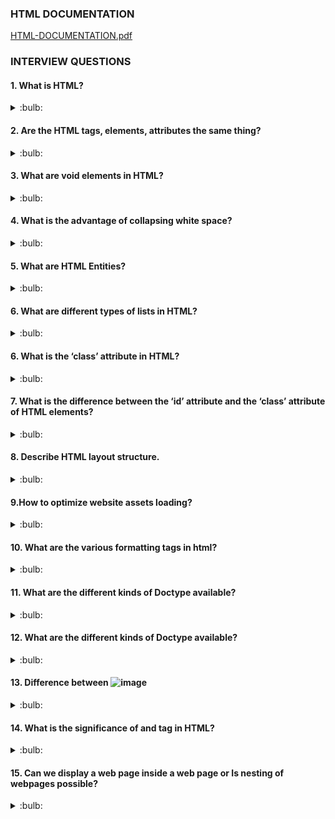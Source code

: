 ### HTML DOCUMENTATION

[HTML-DOCUMENTATION.pdf](https://github.com/aarthipriya2021/programming-overview-interview-questions-answers/files/8849662/HTML-DOCUMENTATION.pdf)


### INTERVIEW QUESTIONS

#### 1. What is HTML?

<details>
<summary>:bulb:</summary>
HTML is a markup language, which is used to structure the web page and and its content. 
</details>

#### 2. Are the HTML tags, elements, attributes the same thing?
<details>
<summary>:bulb:</summary>
<li>HTML tags are used to hold the HTML element.<br>

For Example :  ![image](https://user-images.githubusercontent.com/75599178/183475600-7abca317-f0f4-4abd-980c-f5f172b0eddd.png)
</li>
<li>HTML element holds the content.<br>
<li>HTML attributes are used to describe the characteristic of an HTML element in detail.</li>
 </li>

![image](https://user-images.githubusercontent.com/75599178/183480845-699de049-1e66-4b66-aa8f-79cb1a6c7729.png)

</details>

#### 3. What are void elements in HTML?
<details>
<summary>:bulb:</summary>
 
HTML elements which do not have closing tags or do not need to be closed are Void elements. For Example 

![image](https://user-images.githubusercontent.com/75599178/184640587-fadc6afb-e81a-46b9-8041-28b62154d21e.png).
</details>

#### 4. What is the advantage of collapsing white space?
<details>
<summary>:bulb:</summary>
<li>Collapsing white spaces decreases the transmission time between the server and the client because collapsing features remove unnecessary bytes that are occupied by the white spaces.</li>
<li>By mistake, if you leave extra white space, the browser will ignore it and display the UI perfectly.</li>

</details>

#### 5. What are HTML Entities?
<details>
<summary>:bulb:</summary>
In HTML some characters are reserved like ‘<’, ‘>’, ‘/’, etc. To use these characters in our webpage we need to use the character entities called HTML Entities. 

![image](https://user-images.githubusercontent.com/75599178/183559626-5c832ac7-f748-47a0-adad-6f3df3294555.png)

</details>

#### 6. What are different types of lists in HTML?
<details>
<summary>:bulb:</summary>

![image](https://user-images.githubusercontent.com/75599178/183560386-b0ada959-2534-444b-9cb3-0b625ed39005.png)

</details>

#### 6. What is the ‘class’ attribute in HTML?
<details>
<summary>:bulb:</summary>
<li>The class attribute is used to specify the class name for an html element.</li>
<li>Multiple elements can have same class value.</li>
<li>Also, it is mainly used to associate the styles written in the stylesheet with the HTML elements.</li>

</details>

#### 7. What is the difference between the ‘id’ attribute and the ‘class’ attribute of HTML elements?
<details>
<summary>:bulb:</summary>

**Class attribute** -  Multiple elements can associate. <br>
**Id attribute** - Only one element can have.

</details>

#### 8. Describe HTML layout structure.
<details>
<summary>:bulb:</summary>
Every webpage has different layout structure, But globally accepted way to structure the webpage  such as:

``` html
1. <header>: Stores the starting information about the web page.
2. <footer>: Represents the last section of the page.
3. <nav>: The navigation menu of the HTML page.
4. <article>: It is a set of information.
5. <section>: It is used inside the article block to define the basic structure of a page.
6. <aside>: Sidebar content of the page.
```

</details>

#### 9.How to optimize website assets loading?
<details>
<summary>:bulb:</summary>
<li>CDN hosting : A Content Delivery Network is geographically distributed servers to help the reduce latency.</li>
<li>File compression : This is a method that reduces the size of an asset to reduce the data transfer.</li>
<li>File Concatenation : This reduces the api calls.</li>
<li>Lazy loading : Instead of loading all th assets at once, the non-critical assets can be loaded on a need basis.</li>
</details>

#### 10. What are the various formatting tags in html?
<details>
<summary>:bulb:</summary>

``` html
1. <b> - makes text bold
2. <i> - makes text italic
3. <em> - makes text italic but with added semantics importance
4. <big> - increases the font size of the text by one unit
5. <small> - decreases the font size of the text by one unit
6. <sub> - makes the text a subscript
7. <sup> - makes the text a superscript
8. <del> - displays as strike out text
9. <strong> - marks the text as important
10. <mark> - highlights the text
11. <ins> - displays as added text
```
</details>

#### 11. What are the different kinds of Doctype available?
<details>
<summary>:bulb:</summary>
<li>Strict Doctype</li>
<li>Tansitional Doctype</li>
<li>Frameset Doctype</li>
</details>

#### 12. What are the different kinds of Doctype available?
<details>
<summary>:bulb:</summary>

``` html
<!DOCTYPE html>
<html>
 <head>
   <meta charset="UTF-8">
   ...
   ...
 </head>
 ...
</html>
```
</details>

#### 13. Difference between ![image](https://user-images.githubusercontent.com/75599178/183624976-50c05934-a408-49df-a2df-e6eaf7bb97c3.png)

<details>
<summary>:bulb:</summary>

<li>b tag , i tag are stands for bold and italic.Apart from this these tags dont say anything about the text. <br> </li>
<li>em tag , strong tag are stands semantic tags it represents that the span of text is strong and importance an emphatic stress respectively than the rest of the text.</li>
</details>

#### 14. What is the significance of <head> and <body> tag in HTML?

<details>
<summary>:bulb:</summary>
<head> tag provide the information about web page or document like meata data, characterset,..etc.Also it can be only one head tag in the entire html and it should be represents the before of the body tag also. <br>

<body> tag defines the body of the html documnt. All the contents needs to be displayed on web page like images, videos, links, texts are useing with respecct of their tags in body tag part. Also only one body tag is in html document , which is should be after the head tag.

</details>

#### 15. Can we display a web page inside a web page or Is nesting of webpages possible?

<details>
<summary>:bulb:</summary>
Yes, we can display a web page inside another web page. HTML provides a tag <iframe> using which we can achieve this functionality.

``` html
<iframe src=”https://youtube.com" />
```
</details>

#### 16.How is Cell Padding different from Cell Spacing?

<details>
<summary>:bulb:</summary>
Cell spacing: Cell spacing is space or gap  is space between two consecutive cells <br>
Cell padding: Cell padding is space inside the cell which  is space between content border/edge of the cell.
</details>

#### 17. How can we club two or more rows or columns into a single row or column in an HTML table?

<details>
<summary>:bulb:</summary>
HTML provides two table attributes “rowspan” and “colspan” to make a cell span to multiple rows and columns respectively.

```html
<!DOCTYPE html>
<html>
<head>
<style>
table, th, td {
  border: 1px solid black;
  border-collapse: collapse;
}
</style>
</head>
<body>

<h2>Cell that spans two rows</h2>
<p>To make a cell span more than one row, use the rowspan attribute.</p>

<table style="width:100%">
  <tr>
    <th>Name</th>
    <td>Jill</td>
  </tr>
  <tr>
    <th rowspan="2">Phone</th>
    <td>555-1234</td>
  </tr>
  <tr>
    <td>555-8745</td>
  </tr>
</table>
</body>
</html>

```
![image](https://user-images.githubusercontent.com/75599178/183661662-eb61a12d-277e-4789-ad77-7259eb9eaa4c.png)

```html
<!DOCTYPE html>
<html>
<head>
<style>
table, th, td {
  border: 1px solid black;
  border-collapse: collapse;
}
</style>
</head>
<body>

<h2>Cell that spans two columns</h2>
<p>To make a cell span more than one column, use the colspan attribute.</p>

<table style="width:100%">
  <tr>
    <th colspan="2">Name</th>
    <th>Age</th>
  </tr>
  <tr>
    <td>Jill</td>
    <td>Smith</td>
    <td>43</td>
  </tr>
  <tr>
    <td>Eve</td>
    <td>Jackson</td>
    <td>57</td>
  </tr>
</table>
</body>
</html>

```
![image](https://user-images.githubusercontent.com/75599178/183662222-7a0eb506-e8d0-4279-a92f-c50d472ae259.png)

</details>
                                 
#### 18. Is it possible to change an inline element into a block level element?

<details>
<summary>:bulb:</summary>
Yes, it is possible using the “display” property with its value as “block”, to change the inline element into a block-level element                               
</details>                                 
               
#### 19. In how many ways can we position an HTML element? Or what are the permissible values of the position attribute?

<details>
<summary>:bulb:</summary>
1.Static :  This is not positioned in special way. It is positioned on flow of the document.<br>
2.Absolute : This is positioned relative to the nearest positioned ancestor.<br>
3.Fixed : This is positioned relative to the viewport, which means it always in the same place even if the page is scrolled.Position of the element might be top, bottom, right, left.<br>
4.Relative : This is positioned according to normal flow of the document and positioned relative to its original/normal position.<br>
5.Initial : This resets the property to its default value.<br>
6.Inherit : Here the element inherits or takes the property of its parent.                              
</details>                                    
                                 
#### 20. What is the difference between “display: none” and “visibility: hidden”, when used as attributes to the HTML element.

<details>
<summary>:bulb:</summary>
When we use the attribute “visibility: hidden” for an HTML element then that element will be hidden from the webpage but still takes up space. Whereas, if we use the “display: none” attribute for an HTML element then the element will be hidden, and also it won’t take up any space on the webpage.                              
</details>     

#### 21. In how many ways you can display HTML elements ?

<details>
<summary>:bulb:</summary>
1.inline: Displays an element as an inline element (like <span>). Any height and width properties will have no effect <br>  
2.block: Displays an element as a block element (like <p>). It starts on a new line, and takes up the whole width	.<br>
3.inline-block: This property is similar to inline, except by using the display as inline-block, we can actually format the element using height and width values. <br>
4.flex:  It displays the container and element as a flexible structure. It follows flexbox property.<br>
5.inline-flex: It displays the flex container as an inline element while its content follows the flexbox properties.<br>
6.grid: It displays the HTML elements as a grid container.<br>
7.none: Using this property we can hide the HTML element.                           
</details>                                   
                                 
#### 22.How to specify the link in HTML and explain the target attribute?

<details>
<summary>:bulb:</summary>
        HTML provides anchor tag , it has one attribute like target, which is used to denote the target link where do we want to open .
1._self: default value. It opens in the same windoe<br> 
2._blank: opens in new window.<br>
3._parent: opens in parents frame<br>
4._top: opens in full-bodyy window.<br>                 
</details>                                      
                                 
#### 23. In how many ways can we specify the CSS styles for the HTML element?

<details>
<summary>:bulb:</summary>
        
1.Inline: We can use style attribute in html document.<br> 
2.Internal: We can use <style> tag inside of head tag. And inside of style tag we can use style properties with respect of "id" or "class"attribute  of html element.<br>
3.External: we can link the external css file to html document in header section using link tag with related "id" or "class".<br>  
![image](https://user-images.githubusercontent.com/75599178/183922868-8d630c48-bc72-4393-bbf7-4b881fb8e6ec.png)
         
</details>                                    
                                 
#### 24. Difference between link tag <link> and anchor tag <a>?

<details>
<summary>:bulb:</summary>
anchor tag : used to create hyperlinkto other web pages. <br>
link tag : used to refer other documents or other file.      
</details>                                        
                                 
#### 25. How to include javascript code in  html ? 

<details>
<summary>:bulb:</summary>
HTML provides a <script> tag using which we can run the javascript code and make our HTML page more dynamic.   

``` html
<!DOCTYPE html>
<html>
   <body>
    <h1>
          <span>This is a demo for </span>
          <u><span id="demo"></span></u>
   </h1>
   <script>
       document.getElementById("demo").innerHTML = "script Tag"
   </script>
   </body>
</html>
```
</details>                                  
                          
                                 
#### 26. When to use scripts in the head and when to use scripts in the body?       

<details>
<summary>:bulb:</summary>
1. Place library scripts or event scripts in the head section. <br>
2. Place normal scripts that do not write anything on the page, in the head section until there is any performance issue.performance issue.<br>
3. Place scripts that render something on the web page at the bottom of the body section
</details>                                     
                                 
#### 27. What are forms and how to create forms in HTML?       

<details>
<summary>:bulb:</summary>
The HTML form is used to collect the user inputs. HTML provides a form tag to create forms. To take input from the user we use the <input> tag inside form so that all collected user data can be sent to server for processing.

``` html
<form action="/submit_data.php">
   <label>Enter your name: </label>
   <input type="text" name="name" /> 
   <label>Enter Mobile number </label>
   <input type="number" name="mobile_no"/>
   <input type="submit" value="Submit">
</form>
```

</details>                                     
                                              
#### 28.  How can we include audio or video in a webpage?   

<details>
<summary>:bulb:</summary>
HTML5 provides two tags: <audio> and <video> tags using which we can add the audio or video directly in the webpage.
</details>                                    
                                 
#### 29.  Inline and block elements in HTML5? 

<details>
<summary>:bulb:</summary>
![image](https://user-images.githubusercontent.com/75599178/183951806-ae4e8979-4a81-400b-abba-7397c3bcb429.png)
</details>                                 
                                 
#### 30.  What is the difference between <figure> tag and <img> tag?

<details>
<summary>:bulb:</summary>
figure tag : The figure tag is used to semantically organize the content of images, videos, audios or even charts or tables, block of codes in the HTML document.  <br>
img tag : The image tag is used to add an image to an HTML page.
</details> 
                             
                                 
                                 




